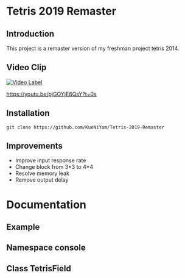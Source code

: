 # Tetris 2019 Remaster
## Introduction
This project is a remaster version of my freshman project tetris 2014.

## Video Clip
[![Video Label](http://img.youtube.com/vi/pjGOYjE6QsY/0.jpg)](https://youtu.be/pjGOYjE6QsY?t=0s)

https://youtu.be/pjGOYjE6QsY?t=0s

## Installation
    git clone https://github.com/KueNiYam/Tetris-2019-Remaster

## Improvements
 - Improve input response rate
 - Change block from 3\*3 to 4\*4
 - Resolve memory leak
 - Remove output delay

# Documentation
## Example

## Namespace console

## Class TetrisField

